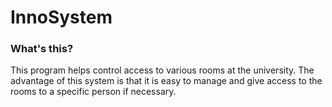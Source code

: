 # InnoSystem
### What's this?
This program helps control access to various rooms at the university. The advantage of this system is that it is easy to manage and give access to the rooms to a specific person if necessary.

